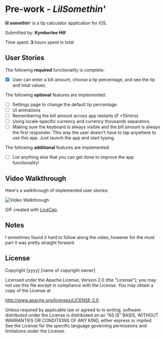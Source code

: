 # Pre-work - *LilSomethin'*

**lil somethin'** is a tip calculator application for iOS.

Submitted by: **Kymberlee Hill**

Time spent: **3** hours spent in total

## User Stories

The following **required** functionality is complete:

*[x]  User can enter a bill amount, choose a tip percentage, and see the tip and total values.

The following **optional** features are implemented:
* [ ] Settings page to change the default tip percentage.
* [ ] UI animations
* [ ] Remembering the bill amount across app restarts (if <10mins)
* [ ] Using locale-specific currency and currency thousands separators.
* [ ] Making sure the keyboard is always visible and the bill amount is always the first responder. This way the user doesn't have to tap anywhere to use this app. Just launch the app and start typing.

The following **additional** features are implemented:

- [ ] List anything else that you can get done to improve the app functionality!

## Video Walkthrough

Here's a walkthrough of implemented user stories:

<img src='https://www.dropbox.com/s/u7cfkdxqpijh5pg/LilSomethinVideo.gif?dl=0' title='Video Walkthrough' width='' alt='Video Walkthrough'/>

GIF created with [LiceCap](http://www.cockos.com/licecap/).

## Notes

I sometimes found it hard to follow along the video, however for the most part it was pretty straight forward.

## License

Copyright [yyyy] [name of copyright owner]

Licensed under the Apache License, Version 2.0 (the "License");
you may not use this file except in compliance with the License.
You may obtain a copy of the License at

http://www.apache.org/licenses/LICENSE-2.0

Unless required by applicable law or agreed to in writing, software
distributed under the License is distributed on an "AS IS" BASIS,
WITHOUT WARRANTIES OR CONDITIONS OF ANY KIND, either express or implied.
See the License for the specific language governing permissions and
limitations under the License.
